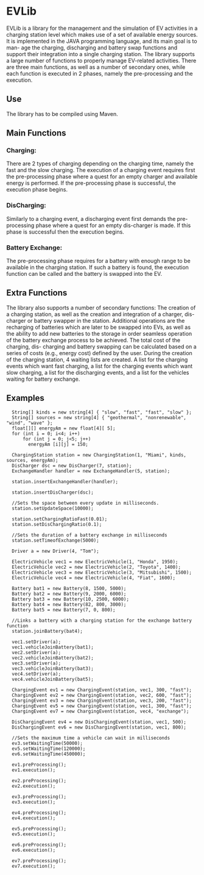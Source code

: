 # EVLib
EVLib is a library for the management and the simulation of EV activities in a charging station level which makes use
of a set of available energy sources. It is implemented in the JAVA programming language, and its main goal is to man-
age the charging, discharging and battery swap functions and support their integration into a single charging station.
The library supports a large number of functions to properly manage EV-related activities. There are three main
functions, as well as a number of secondary ones, while each function is executed in 2 phases, namely the pre-processing
and the execution.
## Use
The library has to be compiled using Maven.

## Main Functions

### Charging: 
There are 2 types of charging depending on the charging time, namely the fast and the slow charging. The execution of a charging event requires first the pre-processing phase where a quest for an empty charger and available energy is performed. If the pre-processing phase is successful, the execution phase begins.

### DisCharging: 
Similarly to a charging event, a discharging event first demands the pre-processing phase where a quest for an empty dis-charger is made. If this phase is successful then the execution begins.

### Battery Exchange: 
The pre-processing phase requires for a battery with enough range to be available in the charging station. If such a battery is found, the execution function can be called and the battery is swapped into the EV.

## Extra Functions
The library also supports a number of secondary functions: The creation of a charging station, as well as the
creation and integration of a charger, dis-charger or battery swapper in the station. Additional operations are the
recharging of batteries which are later to be swapped into EVs, as well as the ability to add new batteries to the storage
in order seamless operation of the battery exchange process to be achieved. The total cost of the charging, dis-
charging and battery swapping can be calculated based on a series of costs (e.g., energy cost) defined by the user.
During the creation of the charging station, 4 waiting lists are created. A list for the charging events which want fast
charging, a list for the charging events which want slow charging, a list for the discharging events, and a list for the
vehicles waiting for battery exchange.

## Examples
```
  String[] kinds = new string[4] { "slow", "fast", "fast", "slow" };
  String[] sources = new string[4] { "geothermal", "nonrenewable", "wind", "wave" };
  float[][] energyAm = new float[4][ 5];
  for (int i = 0; i<4; i++)
      for (int j = 0; j<5; j++)
        energyAm [i][j] = 150;
  
  ChargingStation station = new ChargingStation(1, "Miami", kinds, sources, energyAm);
  DisCharger dsc = new DisCharger(7, station);
  ExchangeHandler handler = new ExchangeHandler(5, station);
	
  station.insertExchangeHandler(handler);

  station.insertDisCharger(dsc);

  //Sets the space between every update in milliseconds.
  station.setUpdateSpace(10000);
  
  station.setChargingRatioFast(0.01);
  station.setDisChargingRatio(0.1);

  //Sets the duration of a battery exchange in milliseconds
  station.setTimeofExchange(5000);

  Driver a = new Driver(4, "Tom");

  ElectricVehicle vec1 = new ElectricVehicle(1, "Honda", 1950);
  ElectricVehicle vec2 = new ElectricVehicle(2, "Toyota", 1400);
  ElectricVehicle vec3 = new ElectricVehicle(3, "Mitsubishi", 1500);
  ElectricVehicle vec4 = new ElectricVehicle(4, "Fiat", 1600);

  Battery bat1 = new Battery(8, 1500, 5000);
  Battery bat2 = new Battery(9, 2000, 6000);
  Battery bat3 = new Battery(10, 2500, 6000);
  Battery bat4 = new Battery(82, 800, 3000);
  Battery bat5 = new Battery(7, 0, 800);

  //Links a battery with a charging station for the exchange battery function
  station.joinBattery(bat4);

  vec1.setDriver(a);
  vec1.vehicleJoinBattery(bat1);
  vec2.setDriver(a);
  vec2.vehicleJoinBattery(bat2);
  vec3.setDriver(a);
  vec3.vehicleJoinBattery(bat3);
  vec4.setDriver(a);
  vec4.vehicleJoinBattery(bat5);

  ChargingEvent ev1 = new ChargingEvent(station, vec1, 300, "fast");
  ChargingEvent ev2 = new ChargingEvent(station, vec2, 600, "fast");
  ChargingEvent ev3 = new ChargingEvent(station, vec3, 200, "fast");
  ChargingEvent ev5 = new ChargingEvent(station, vec1, 300, "fast");
  ChargingEvent ev7 = new ChargingEvent(station, vec4, "exchange");

  DisChargingEvent ev4 = new DisChargingEvent(station, vec1, 500);
  DisChargingEvent ev6 = new DisChargingEvent(station, vec1, 800);

  //Sets the maximum time a vehicle can wait in milliseconds
  ev3.setWaitingTime(50000);
  ev5.setWaitingTime(120000);
  ev6.setWaitingTime(450000);

  ev1.preProcessing();
  ev1.execution();

  ev2.preProcessing();
  ev2.execution();

  ev3.preProcessing();
  ev3.execution();

  ev4.preProcessing();
  ev4.execution();

  ev5.preProcessing();
  ev5.execution();

  ev6.preProcessing();
  ev6.execution();

  ev7.preProcessing();
  ev7.execution();
```
